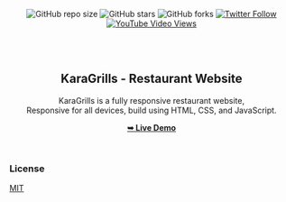 <div align="center">
  
  ![GitHub repo size](https://img.shields.io/github/repo-size/codewithsadee/grilli)
  ![GitHub stars](https://img.shields.io/github/stars/codewithsadee/grilli?style=social)
  ![GitHub forks](https://img.shields.io/github/forks/codewithsadee/grilli?style=social)
[![Twitter Follow](https://img.shields.io/twitter/follow/codewithsadee_?style=social)](https://twitter.com/intent/follow?screen_name=codewithsadee_)
  [![YouTube Video Views](https://img.shields.io/youtube/views/CjVGp5kGHxA?style=social)](https://youtu.be/CjVGp5kGHxA)

  <br />
  <br />

  <h2 align="center">KaraGrills - Restaurant Website</h2>

  KaraGrills is a fully responsive restaurant website, <br />Responsive for all devices, build using HTML, CSS, and JavaScript.

  <a href="https://karagrills.netlify.app/"><strong>➥ Live Demo</strong></a>

</div>

<br />

### License

[MIT](https://choosealicense.com/licenses/mit/)
